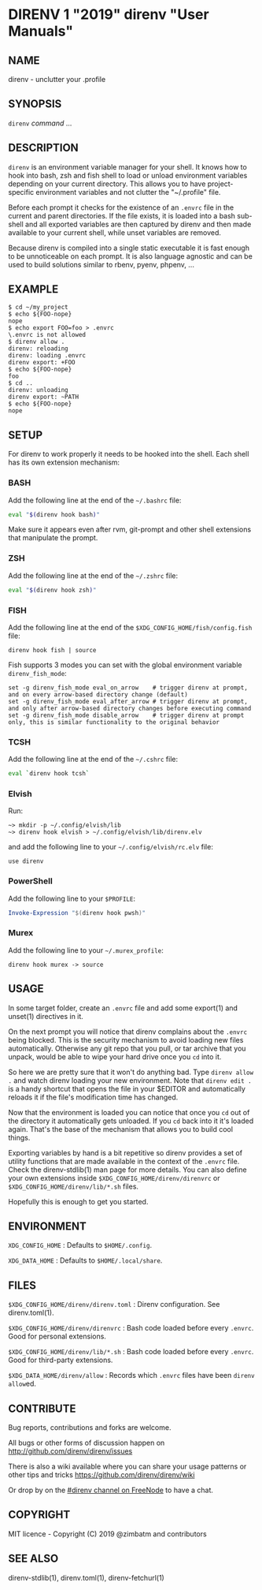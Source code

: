 DIRENV 1 "2019" direnv "User Manuals"
===========================================

NAME
----

direnv - unclutter your .profile

SYNOPSIS
--------

`direnv` *command* ...

DESCRIPTION
-----------

`direnv` is an environment variable manager for your shell. It knows how to
hook into bash, zsh and fish shell to load or unload environment variables
depending on your current directory. This allows you to have project-specific
environment variables and not clutter the "~/.profile" file.

Before each prompt it checks for the existence of an `.envrc` file in the
current and parent directories. If the file exists, it is loaded into a bash
sub-shell and all exported variables are then captured by direnv and then made
available to your current shell, while unset variables are removed.

Because direnv is compiled into a single static executable it is fast enough
to be unnoticeable on each prompt. It is also language agnostic and can be
used to build solutions similar to rbenv, pyenv, phpenv, ...

EXAMPLE
-------

```
$ cd ~/my_project
$ echo ${FOO-nope}
nope
$ echo export FOO=foo > .envrc
\.envrc is not allowed
$ direnv allow .
direnv: reloading
direnv: loading .envrc
direnv export: +FOO
$ echo ${FOO-nope}
foo
$ cd ..
direnv: unloading
direnv export: ~PATH
$ echo ${FOO-nope}
nope
```

SETUP
-----

For direnv to work properly it needs to be hooked into the shell. Each shell
has its own extension mechanism:

### BASH

Add the following line at the end of the `~/.bashrc` file:

```sh
eval "$(direnv hook bash)"
```

Make sure it appears even after rvm, git-prompt and other shell extensions
that manipulate the prompt.

### ZSH

Add the following line at the end of the `~/.zshrc` file:

```sh
eval "$(direnv hook zsh)"
```

### FISH

Add the following line at the end of the `$XDG_CONFIG_HOME/fish/config.fish` file:

```fish
direnv hook fish | source
```

Fish supports 3 modes you can set with the global environment variable `direnv_fish_mode`:

```fish
set -g direnv_fish_mode eval_on_arrow    # trigger direnv at prompt, and on every arrow-based directory change (default)
set -g direnv_fish_mode eval_after_arrow # trigger direnv at prompt, and only after arrow-based directory changes before executing command
set -g direnv_fish_mode disable_arrow    # trigger direnv at prompt only, this is similar functionality to the original behavior
```


### TCSH

Add the following line at the end of the `~/.cshrc` file:

```sh
eval `direnv hook tcsh`
```

### Elvish

Run:

```
~> mkdir -p ~/.config/elvish/lib
~> direnv hook elvish > ~/.config/elvish/lib/direnv.elv
```

and add the following line to your `~/.config/elvish/rc.elv` file:

```
use direnv
```

### PowerShell

Add the following line to your `$PROFILE`:

```powershell
Invoke-Expression "$(direnv hook pwsh)"
```

### Murex

Add the following line to your `~/.murex_profile`:

```
direnv hook murex -> source
```

USAGE
-----

In some target folder, create an `.envrc` file and add some export(1)
and unset(1) directives in it.

On the next prompt you will notice that direnv complains about the `.envrc`
being blocked. This is the security mechanism to avoid loading new files
automatically. Otherwise any git repo that you pull, or tar archive that you
unpack, would be able to wipe your hard drive once you `cd` into it.

So here we are pretty sure that it won't do anything bad. Type `direnv allow .`
and watch direnv loading your new environment. Note that `direnv edit .` is a
handy shortcut that opens the file in your $EDITOR and automatically reloads it
if the file's modification time has changed.

Now that the environment is loaded you can notice that once you `cd` out
of the directory it automatically gets unloaded. If you `cd` back into it it's
loaded again. That's the base of the mechanism that allows you to build cool
things.

Exporting variables by hand is a bit repetitive so direnv provides a set of
utility functions that are made available in the context of the `.envrc` file.
Check the direnv-stdlib(1) man page for more details. You can also define your
own extensions inside `$XDG_CONFIG_HOME/direnv/direnvrc` or
`$XDG_CONFIG_HOME/direnv/lib/*.sh` files.

Hopefully this is enough to get you started.

ENVIRONMENT
-----------

`XDG_CONFIG_HOME`
: Defaults to `$HOME/.config`.

`XDG_DATA_HOME`
: Defaults to `$HOME/.local/share`.

FILES
-----

`$XDG_CONFIG_HOME/direnv/direnv.toml`
: Direnv configuration. See direnv.toml(1).

`$XDG_CONFIG_HOME/direnv/direnvrc`
: Bash code loaded before every `.envrc`. Good for personal extensions.

`$XDG_CONFIG_HOME/direnv/lib/*.sh`
: Bash code loaded before every `.envrc`. Good for third-party extensions.

`$XDG_DATA_HOME/direnv/allow`
: Records which `.envrc` files have been `direnv allow`ed.

CONTRIBUTE
----------

Bug reports, contributions and forks are welcome.

All bugs or other forms of discussion happen on
<http://github.com/direnv/direnv/issues>

There is also a wiki available where you can share your usage patterns or
other tips and tricks <https://github.com/direnv/direnv/wiki>

Or drop by on the [#direnv channel on FreeNode](irc://#direnv@FreeNode) to
have a chat.

COPYRIGHT
---------

MIT licence - Copyright (C) 2019 @zimbatm and contributors

SEE ALSO
--------

direnv-stdlib(1), direnv.toml(1), direnv-fetchurl(1)
